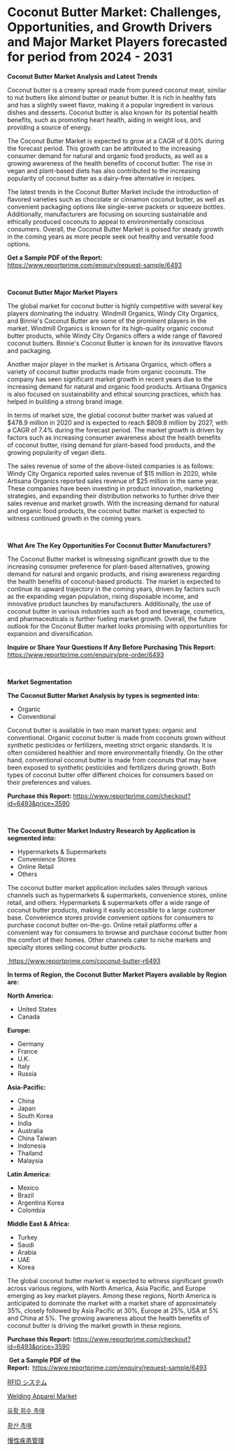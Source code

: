 <p><h1>Coconut Butter Market: Challenges, Opportunities, and Growth Drivers and Major Market Players forecasted for period from 2024 - 2031</h1></p><p><strong>Coconut Butter Market Analysis and Latest Trends</strong></p>
<p><p>Coconut butter is a creamy spread made from pureed coconut meat, similar to nut butters like almond butter or peanut butter. It is rich in healthy fats and has a slightly sweet flavor, making it a popular ingredient in various dishes and desserts. Coconut butter is also known for its potential health benefits, such as promoting heart health, aiding in weight loss, and providing a source of energy.</p><p>The Coconut Butter Market is expected to grow at a CAGR of 8.00% during the forecast period. This growth can be attributed to the increasing consumer demand for natural and organic food products, as well as a growing awareness of the health benefits of coconut butter. The rise in vegan and plant-based diets has also contributed to the increasing popularity of coconut butter as a dairy-free alternative in recipes.</p><p>The latest trends in the Coconut Butter Market include the introduction of flavored varieties such as chocolate or cinnamon coconut butter, as well as convenient packaging options like single-serve packets or squeeze bottles. Additionally, manufacturers are focusing on sourcing sustainable and ethically produced coconuts to appeal to environmentally conscious consumers. Overall, the Coconut Butter Market is poised for steady growth in the coming years as more people seek out healthy and versatile food options.</p></p>
<p><strong>Get a Sample PDF of the Report:&nbsp;</strong> <a href="https://www.reportprime.com/enquiry/request-sample/6493">https://www.reportprime.com/enquiry/request-sample/6493</a></p>
<p>&nbsp;</p>
<p><strong>Coconut Butter Major Market Players</strong></p>
<p><p>The global market for coconut butter is highly competitive with several key players dominating the industry. Windmill Organics, Windy City Organics, and Binnie's Coconut Butter are some of the prominent players in the market. Windmill Organics is known for its high-quality organic coconut butter products, while Windy City Organics offers a wide range of flavored coconut butters. Binnie's Coconut Butter is known for its innovative flavors and packaging.</p><p>Another major player in the market is Artisana Organics, which offers a variety of coconut butter products made from organic coconuts. The company has seen significant market growth in recent years due to the increasing demand for natural and organic food products. Artisana Organics is also focused on sustainability and ethical sourcing practices, which has helped in building a strong brand image.</p><p>In terms of market size, the global coconut butter market was valued at $478.9 million in 2020 and is expected to reach $809.8 million by 2027, with a CAGR of 7.4% during the forecast period. The market growth is driven by factors such as increasing consumer awareness about the health benefits of coconut butter, rising demand for plant-based food products, and the growing popularity of vegan diets.</p><p>The sales revenue of some of the above-listed companies is as follows: Windy City Organics reported sales revenue of $15 million in 2020, while Artisana Organics reported sales revenue of $25 million in the same year. These companies have been investing in product innovation, marketing strategies, and expanding their distribution networks to further drive their sales revenue and market growth. With the increasing demand for natural and organic food products, the coconut butter market is expected to witness continued growth in the coming years.</p></p>
<p>&nbsp;</p>
<p><strong>What Are The Key Opportunities For Coconut Butter Manufacturers?</strong></p>
<p><p>The Coconut Butter market is witnessing significant growth due to the increasing consumer preference for plant-based alternatives, growing demand for natural and organic products, and rising awareness regarding the health benefits of coconut-based products. The market is expected to continue its upward trajectory in the coming years, driven by factors such as the expanding vegan population, rising disposable income, and innovative product launches by manufacturers. Additionally, the use of coconut butter in various industries such as food and beverage, cosmetics, and pharmaceuticals is further fueling market growth. Overall, the future outlook for the Coconut Butter market looks promising with opportunities for expansion and diversification.</p></p>
<p><strong>Inquire or Share Your Questions If Any Before Purchasing This Report:</strong> <a href="https://www.reportprime.com/enquiry/pre-order/6493">https://www.reportprime.com/enquiry/pre-order/6493</a></p>
<p>&nbsp;</p>
<p><strong>Market Segmentation</strong></p>
<p><strong>The Coconut Butter Market Analysis by types is segmented into:</strong></p>
<p><ul><li>Organic</li><li>Conventional</li></ul></p>
<p><p>Coconut butter is available in two main market types: organic and conventional. Organic coconut butter is made from coconuts grown without synthetic pesticides or fertilizers, meeting strict organic standards. It is often considered healthier and more environmentally friendly. On the other hand, conventional coconut butter is made from coconuts that may have been exposed to synthetic pesticides and fertilizers during growth. Both types of coconut butter offer different choices for consumers based on their preferences and values.</p></p>
<p><strong>Purchase this Report:&nbsp;</strong><a href="https://www.reportprime.com/checkout?id=6493&price=3590">https://www.reportprime.com/checkout?id=6493&price=3590</a></p>
<p>&nbsp;</p>
<p><strong>The Coconut Butter Market Industry Research by Application is segmented into:</strong></p>
<p><ul><li>Hypermarkets & Supermarkets</li><li>Convenience Stores</li><li>Online Retail</li><li>Others</li></ul></p>
<p><p>The coconut butter market application includes sales through various channels such as hypermarkets & supermarkets, convenience stores, online retail, and others. Hypermarkets & supermarkets offer a wide range of coconut butter products, making it easily accessible to a large customer base. Convenience stores provide convenient options for consumers to purchase coconut butter on-the-go. Online retail platforms offer a convenient way for consumers to browse and purchase coconut butter from the comfort of their homes. Other channels cater to niche markets and specialty stores selling coconut butter products.</p></p>
<p><a href="https://www.reportprime.com/coconut-butter-r6493">&nbsp;https://www.reportprime.com/coconut-butter-r6493</a></p>
<p><strong>In terms of Region, the Coconut Butter Market Players available by Region are:</strong></p>
<p>
    <p> <strong> North America: </strong>
        <ul>
            <li>United States</li>
            <li>Canada</li>
        </ul>
        </p> 
    <p> <strong> Europe: </strong>
        <ul>
            <li>Germany</li>
            <li>France</li>
            <li>U.K.</li>
            <li>Italy</li>
            <li>Russia</li>
        </ul>
        </p> 
    <p> <strong> Asia-Pacific: </strong>
        <ul>
            <li>China</li>
            <li>Japan</li>
            <li>South Korea</li>
            <li>India</li>
            <li>Australia</li>
            <li>China Taiwan</li>
            <li>Indonesia</li>
            <li>Thailand</li>
            <li>Malaysia</li>
        </ul>
        </p> 
    <p> <strong> Latin America: </strong>
        <ul>
            <li>Mexico</li>
            <li>Brazil</li>
            <li>Argentina Korea</li>
            <li>Colombia</li>
        </ul>
        </p> 
    <p> <strong> Middle East & Africa: </strong>
        <ul>
            <li>Turkey</li>
            <li>Saudi</li>
            <li>Arabia</li>
            <li>UAE</li>
            <li>Korea</li>
        </ul>
    </p>
    </p>
<p><p>The global coconut butter market is expected to witness significant growth across various regions, with North America, Asia Pacific, and Europe emerging as key market players. Among these regions, North America is anticipated to dominate the market with a market share of approximately 35%, closely followed by Asia Pacific at 30%, Europe at 25%, USA at 5% and China at 5%. The growing awareness about the health benefits of coconut butter is driving the market growth in these regions.</p></p>
<p><strong>Purchase this Report: </strong><a href="https://www.reportprime.com/checkout?id=6493&price=3590">https://www.reportprime.com/checkout?id=6493&price=3590</a></p>
<p>&nbsp;<strong>Get a Sample PDF of the Report:&nbsp;&nbsp;</strong><a href="https://www.reportprime.com/enquiry/request-sample/6493">https://www.reportprime.com/enquiry/request-sample/6493</a></p>
<p><strong></strong></p>
<p><p><a href="https://github.com/hwbcz413288296/Market-Research-Report-List-2/blob/main/592311575201.md">RFID システム</a></p><p><a href="https://issuu.com/reportprime-2/docs/welding-apparel-market-size-2030.pptx">Welding Apparel Market</a></p><p><a href="https://github.com/RichardLueilwitz787/Market-Research-Report-List-1/blob/main/476383771616.md">유황 회수 촉매</a></p><p><a href="https://github.com/fredrickeglers/Market-Research-Report-List-2/blob/main/413972171615.md">황산 촉매</a></p><p><a href="https://github.com/JacksonWiza1924/Market-Research-Report-List-1/blob/main/194481275202.md">慢性疾患管理</a></p></p>